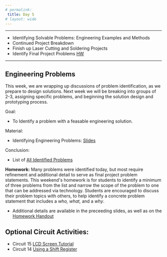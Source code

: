 ```yaml
---
# permalink: 
 title: Day 5
# layout: wide
---
```


-------------------

- Identifying Solvable Problems: Engineering Examples and Methods
- Continued Project Breakdown
- Finish up Laser Cutting and Soldering Projects
- Identify Final Project Problems [HW](/assets/PDF/W1HW.pdf)

-------------------

## Engineering Problems

This week, we are wrapping up discussions of problem identification, as we prepare to design solutions. Next week we will be breaking into groups of 2-3, assigning specific problems, and beginning the solution design and prototyping process.

Goal:
- To Identify a problem with a feasable engineering solution.

Material:
- Identifying Engineering Problems: [Slides](/assets/slides/Engineering_Problems.pdf)

Conclusion:
- List of [All Identified Problems](https://docs.google.com/spreadsheets/d/e/2PACX-1vSitv8qFGFHnYCoWoTmZgjuqIgvgpn86aYoDS4iPcqOUfbOI49pPcmOpmgO6kpPp6LnfGfr3rOWMMGE/pubhtml?gid=1403666124&single=true)

 __Homework:__
Many problems were identified today, but most require refinement and additional detail to serve as final project problem statements. This weekend's homework is for students to identify a minimum of three problems from the list and narrow the scope of the problem to one that can be addressed via technology. Students are encouraged to discuss their problem topics with others, to help identify a concrete problem statement that includes a _who, what,_ and a _why_.

- Additional details are available in the preceeding slides, as well as on the [Homework Handout](/assets/PDF/W1HW.pdf)


## Optional Circuit Activities:

- Circuit 15 [LCD Screen Tutorial](https://learn.sparkfun.com/tutorials/sik-experiment-guide-for-arduino---v33/experiment-15-using-an-lcd)
- Circuit 14 [Using a Shift Register](https://learn.sparkfun.com/tutorials/sik-experiment-guide-for-arduino---v33/experiment-14-using-a-shift-register)